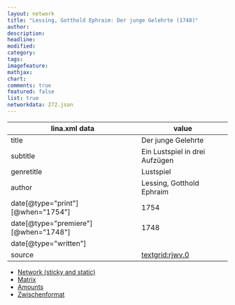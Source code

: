```yaml
---
layout: network
title: "Lessing, Gotthold Ephraim: Der junge Gelehrte (1748)"
author:
description:
headline:
modified:
category:
tags:
imagefeature: 
mathjax: 
chart: 
comments: true
featured: false
list: true
networkdata: 272.json
---
```

lina.xml data  | value
------------- | -------------
title|Der junge Gelehrte
subtitle|Ein Lustspiel in drei Aufzügen
genretitle|Lustspiel
author|Lessing, Gotthold Ephraim
date[@type="print"][@when="1754"]|1754
date[@type="premiere"][@when="1748"]|1748
date[@type="written"]|
source|[textgrid:rjwv.0](https://textgridlab.org/1.0/tgcrud-public/rest/textgrid:rjwv.0/data)



* [Network (sticky and static)](/linas/network272)
* [Matrix](/linas/matrix272)
* [Amounts](/linas/amount272)
* [Zwischenformat](/linas/lina272 )

